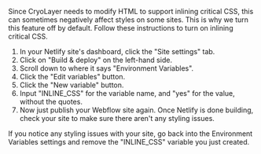 Since CryoLayer needs to modify HTML to support inlining critical CSS, this can sometimes negatively affect styles on some sites. This is why we turn this feature off by default. Follow these instructions to turn on inlining critical CSS.

1. In your Netlify site's dashboard, click the "Site settings" tab.
1. Click on "Build & deploy" on the left-hand side.
1. Scroll down to where it says "Environment Variables".
1. Click the "Edit variables" button.
1. Click the "New variable" button.
1. Input "INLINE_CSS" for the variable name, and "yes" for the value, without the quotes.
1. Now just publish your Webflow site again. Once Netlify is done building, check your site to make sure there aren't any styling issues.

If you notice any styling issues with your site, go back into the Environment Variables settings and remove the "INLINE_CSS" variable you just created.